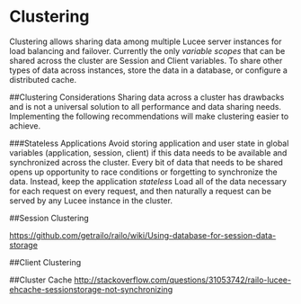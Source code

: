 # Clustering

Clustering allows sharing data among multiple Lucee server instances for load balancing and failover. Currently the only *variable scopes* that can be shared across the cluster are Session and Client variables. To share other types of data across instances, store the data in a database, or configure a distributed cache.

##Clustering Considerations
Sharing data across a cluster has drawbacks and is not a universal solution to all performance and data sharing needs. Implementing the following recommendations will make clustering easier to achieve.

###Stateless Applications
Avoid storing application and user state in global variables (application, session, client) if this data needs to be available and synchronized across the cluster. Every bit of data that needs to be shared opens up opportunity to race conditions or forgetting to synchronize the data. Instead, keep the application *stateless* Load all of the data necessary for each request on every request, and then naturally a request can be served by any Lucee instance in the cluster. 



##Session Clustering

https://github.com/getrailo/railo/wiki/Using-database-for-session-data-storage

##Client Clustering

##Cluster Cache
http://stackoverflow.com/questions/31053742/railo-lucee-ehcache-sessionstorage-not-synchronizing